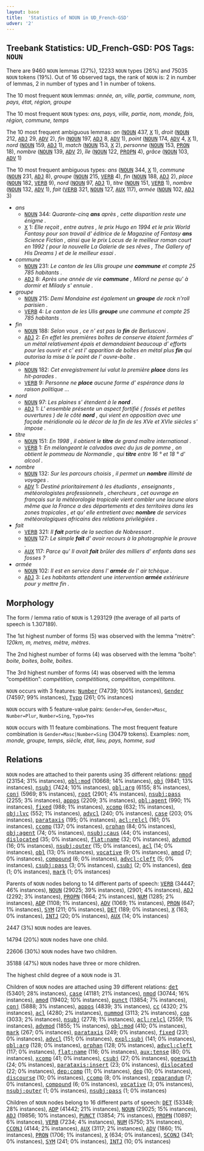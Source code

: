 ```yaml
---
layout: base
title:  'Statistics of NOUN in UD_French-GSD'
udver: '2'
---
```


## Treebank Statistics: UD_French-GSD: POS Tags: `NOUN`

There are 9460 `NOUN` lemmas (27%), 12233 `NOUN` types (26%) and 75035 `NOUN` tokens (19%).
Out of 16 observed tags, the rank of `NOUN` is: 2 in number of lemmas, 2 in number of types and 1 in number of tokens.

The 10 most frequent `NOUN` lemmas: <em>année, an, ville, partie, commune, nom, pays, état, région, groupe</em>

The 10 most frequent `NOUN` types:  <em>ans, pays, ville, partie, nom, monde, fois, région, commune, temps</em>

The 10 most frequent ambiguous lemmas: <em>an</em> (<tt><a href="fr_gsd-pos-NOUN.html">NOUN</a></tt> 437, <tt><a href="fr_gsd-pos-X.html">X</a></tt> 1), <em>droit</em> (<tt><a href="fr_gsd-pos-NOUN.html">NOUN</a></tt> 212, <tt><a href="fr_gsd-pos-ADJ.html">ADJ</a></tt> 29, <tt><a href="fr_gsd-pos-ADV.html">ADV</a></tt> 2), <em>fin</em> (<tt><a href="fr_gsd-pos-NOUN.html">NOUN</a></tt> 197, <tt><a href="fr_gsd-pos-ADJ.html">ADJ</a></tt> 8, <tt><a href="fr_gsd-pos-ADV.html">ADV</a></tt> 1), <em>point</em> (<tt><a href="fr_gsd-pos-NOUN.html">NOUN</a></tt> 174, <tt><a href="fr_gsd-pos-ADV.html">ADV</a></tt> 4, <tt><a href="fr_gsd-pos-X.html">X</a></tt> 1), <em>nord</em> (<tt><a href="fr_gsd-pos-NOUN.html">NOUN</a></tt> 159, <tt><a href="fr_gsd-pos-ADJ.html">ADJ</a></tt> 1), <em>match</em> (<tt><a href="fr_gsd-pos-NOUN.html">NOUN</a></tt> 153, <tt><a href="fr_gsd-pos-X.html">X</a></tt> 2), <em>personne</em> (<tt><a href="fr_gsd-pos-NOUN.html">NOUN</a></tt> 153, <tt><a href="fr_gsd-pos-PRON.html">PRON</a></tt> 18), <em>nombre</em> (<tt><a href="fr_gsd-pos-NOUN.html">NOUN</a></tt> 139, <tt><a href="fr_gsd-pos-ADV.html">ADV</a></tt> 2), <em>île</em> (<tt><a href="fr_gsd-pos-NOUN.html">NOUN</a></tt> 122, <tt><a href="fr_gsd-pos-PROPN.html">PROPN</a></tt> 4), <em>grâce</em> (<tt><a href="fr_gsd-pos-NOUN.html">NOUN</a></tt> 103, <tt><a href="fr_gsd-pos-ADV.html">ADV</a></tt> 1)

The 10 most frequent ambiguous types:  <em>ans</em> (<tt><a href="fr_gsd-pos-NOUN.html">NOUN</a></tt> 344, <tt><a href="fr_gsd-pos-X.html">X</a></tt> 1), <em>commune</em> (<tt><a href="fr_gsd-pos-NOUN.html">NOUN</a></tt> 231, <tt><a href="fr_gsd-pos-ADJ.html">ADJ</a></tt> 8), <em>groupe</em> (<tt><a href="fr_gsd-pos-NOUN.html">NOUN</a></tt> 215, <tt><a href="fr_gsd-pos-VERB.html">VERB</a></tt> 4), <em>fin</em> (<tt><a href="fr_gsd-pos-NOUN.html">NOUN</a></tt> 188, <tt><a href="fr_gsd-pos-ADJ.html">ADJ</a></tt> 2), <em>place</em> (<tt><a href="fr_gsd-pos-NOUN.html">NOUN</a></tt> 182, <tt><a href="fr_gsd-pos-VERB.html">VERB</a></tt> 9), <em>nord</em> (<tt><a href="fr_gsd-pos-NOUN.html">NOUN</a></tt> 97, <tt><a href="fr_gsd-pos-ADJ.html">ADJ</a></tt> 1), <em>titre</em> (<tt><a href="fr_gsd-pos-NOUN.html">NOUN</a></tt> 151, <tt><a href="fr_gsd-pos-VERB.html">VERB</a></tt> 1), <em>nombre</em> (<tt><a href="fr_gsd-pos-NOUN.html">NOUN</a></tt> 132, <tt><a href="fr_gsd-pos-ADV.html">ADV</a></tt> 1), <em>fait</em> (<tt><a href="fr_gsd-pos-VERB.html">VERB</a></tt> 321, <tt><a href="fr_gsd-pos-NOUN.html">NOUN</a></tt> 127, <tt><a href="fr_gsd-pos-AUX.html">AUX</a></tt> 117), <em>armée</em> (<tt><a href="fr_gsd-pos-NOUN.html">NOUN</a></tt> 102, <tt><a href="fr_gsd-pos-ADJ.html">ADJ</a></tt> 3)


* <em>ans</em>
  * <tt><a href="fr_gsd-pos-NOUN.html">NOUN</a></tt> 344: <em>Quarante-cinq <b>ans</b> après , cette disparition reste une énigme .</em>
  * <tt><a href="fr_gsd-pos-X.html">X</a></tt> 1: <em>Elle reçoit , entre autres , le prix Hugo en 1994 et le prix World Fantasy pour son travail d' éditrice de le Magazine of Fantasy <b>ans</b> Science Fiction , ainsi que le prix Locus de le meilleur roman court en 1992 ( pour la nouvelle La Galerie de ses rêves , The Gallery of His Dreams ) et de le meilleur essai .</em>
* <em>commune</em>
  * <tt><a href="fr_gsd-pos-NOUN.html">NOUN</a></tt> 231: <em>Le canton de les Ulis groupe une <b>commune</b> et compte 25 785 habitants .</em>
  * <tt><a href="fr_gsd-pos-ADJ.html">ADJ</a></tt> 8: <em>Après une année de vie <b>commune</b> , Milord ne pense qu' à dormir et Milady s' ennuie .</em>
* <em>groupe</em>
  * <tt><a href="fr_gsd-pos-NOUN.html">NOUN</a></tt> 215: <em>Demi Mondaine est également un <b>groupe</b> de rock n'roll parisien .</em>
  * <tt><a href="fr_gsd-pos-VERB.html">VERB</a></tt> 4: <em>Le canton de les Ulis <b>groupe</b> une commune et compte 25 785 habitants .</em>
* <em>fin</em>
  * <tt><a href="fr_gsd-pos-NOUN.html">NOUN</a></tt> 188: <em>Selon vous , ce n' est pas la <b>fin</b> de Berlusconi .</em>
  * <tt><a href="fr_gsd-pos-ADJ.html">ADJ</a></tt> 2: <em>En effet les premières boîtes de conserve étaient formées d' un métal relativement épais et demandaient beaucoup d' efforts pour les ouvrir et c' est l' apparition de boîtes en métal plus <b>fin</b> qui autorisa la mise à le point de l' ouvre-boîte .</em>
* <em>place</em>
  * <tt><a href="fr_gsd-pos-NOUN.html">NOUN</a></tt> 182: <em>Cet enregistrement lui valut la première <b>place</b> dans les hit-parades .</em>
  * <tt><a href="fr_gsd-pos-VERB.html">VERB</a></tt> 9: <em>Personne ne <b>place</b> aucune forme d' espérance dans la raison politique ...</em>
* <em>nord</em>
  * <tt><a href="fr_gsd-pos-NOUN.html">NOUN</a></tt> 97: <em>Les plaines s' étendent à le <b>nord</b> .</em>
  * <tt><a href="fr_gsd-pos-ADJ.html">ADJ</a></tt> 1: <em>L' ensemble présente un aspect fortifié ( fossés et petites ouvertures ) de le côté <b>nord</b> , qui vient en opposition avec une façade méridionale où le décor de la fin de les XVe et XVIe siècles s' impose .</em>
* <em>titre</em>
  * <tt><a href="fr_gsd-pos-NOUN.html">NOUN</a></tt> 151: <em>En 1998 , il obtient le <b>titre</b> de grand maître international .</em>
  * <tt><a href="fr_gsd-pos-VERB.html">VERB</a></tt> 1: <em>En mélangeant le calvados avec du jus de pomme , on obtient le pommeau de Normandie , qui <b>titre</b> entre 16 ° et 18 ° d' alcool .</em>
* <em>nombre</em>
  * <tt><a href="fr_gsd-pos-NOUN.html">NOUN</a></tt> 132: <em>Sur les parcours choisis , il permet un <b>nombre</b> illimité de voyages .</em>
  * <tt><a href="fr_gsd-pos-ADV.html">ADV</a></tt> 1: <em>Destiné prioritairement à les étudiants , enseignants , météorologistes professionnels , chercheurs , cet ouvrage en français sur la météorologie tropicale vient combler une lacune alors même que la France a des départements et des territoires dans les zones tropicales , et qu' elle entretient avec <b>nombre</b> de services météorologiques africains des relations privilégiées .</em>
* <em>fait</em>
  * <tt><a href="fr_gsd-pos-VERB.html">VERB</a></tt> 321: <em>Il <b>fait</b> partie de la section de Nobressart .</em>
  * <tt><a href="fr_gsd-pos-NOUN.html">NOUN</a></tt> 127: <em>Le simple <b>fait</b> d' avoir recours à la photographie le prouve .</em>
  * <tt><a href="fr_gsd-pos-AUX.html">AUX</a></tt> 117: <em>Parce qu' Il avait <b>fait</b> brûler des milliers d' enfants dans ses fosses ?</em>
* <em>armée</em>
  * <tt><a href="fr_gsd-pos-NOUN.html">NOUN</a></tt> 102: <em>Il est en service dans l' <b>armée</b> de l' air tchèque .</em>
  * <tt><a href="fr_gsd-pos-ADJ.html">ADJ</a></tt> 3: <em>Les habitants attendent une intervention <b>armée</b> extérieure pour y mettre fin .</em>

## Morphology

The form / lemma ratio of `NOUN` is 1.293129 (the average of all parts of speech is 1.307189).

The 1st highest number of forms (5) was observed with the lemma “mètre”: <em>120km, m, metres, mètre, mètres</em>.

The 2nd highest number of forms (4) was observed with the lemma “boîte”: <em>boite, boites, boîte, boîtes</em>.

The 3rd highest number of forms (4) was observed with the lemma “compétition”: <em>compétition, compétitions, compétiton, compétitons</em>.

`NOUN` occurs with 3 features: <tt><a href="fr_gsd-feat-Number.html">Number</a></tt> (74739; 100% instances), <tt><a href="fr_gsd-feat-Gender.html">Gender</a></tt> (74597; 99% instances), <tt><a href="fr_gsd-feat-Typo.html">Typo</a></tt> (261; 0% instances)

`NOUN` occurs with 5 feature-value pairs: `Gender=Fem`, `Gender=Masc`, `Number=Plur`, `Number=Sing`, `Typo=Yes`

`NOUN` occurs with 11 feature combinations.
The most frequent feature combination is `Gender=Masc|Number=Sing` (30479 tokens).
Examples: <em>nom, monde, groupe, temps, siècle, état, lieu, pays, homme, sud</em>


## Relations

`NOUN` nodes are attached to their parents using 35 different relations: <tt><a href="fr_gsd-dep-nmod.html">nmod</a></tt> (23154; 31% instances), <tt><a href="fr_gsd-dep-obl-mod.html">obl:mod</a></tt> (10668; 14% instances), <tt><a href="fr_gsd-dep-obj.html">obj</a></tt> (9841; 13% instances), <tt><a href="fr_gsd-dep-nsubj.html">nsubj</a></tt> (7424; 10% instances), <tt><a href="fr_gsd-dep-obl-arg.html">obl:arg</a></tt> (6155; 8% instances), <tt><a href="fr_gsd-dep-conj.html">conj</a></tt> (5969; 8% instances), <tt><a href="fr_gsd-dep-root.html">root</a></tt> (2901; 4% instances), <tt><a href="fr_gsd-dep-nsubj-pass.html">nsubj:pass</a></tt> (2255; 3% instances), <tt><a href="fr_gsd-dep-appos.html">appos</a></tt> (2209; 3% instances), <tt><a href="fr_gsd-dep-obl-agent.html">obl:agent</a></tt> (990; 1% instances), <tt><a href="fr_gsd-dep-fixed.html">fixed</a></tt> (988; 1% instances), <tt><a href="fr_gsd-dep-xcomp.html">xcomp</a></tt> (632; 1% instances), <tt><a href="fr_gsd-dep-obj-lvc.html">obj:lvc</a></tt> (552; 1% instances), <tt><a href="fr_gsd-dep-advcl.html">advcl</a></tt> (240; 0% instances), <tt><a href="fr_gsd-dep-case.html">case</a></tt> (203; 0% instances), <tt><a href="fr_gsd-dep-parataxis.html">parataxis</a></tt> (195; 0% instances), <tt><a href="fr_gsd-dep-acl-relcl.html">acl:relcl</a></tt> (161; 0% instances), <tt><a href="fr_gsd-dep-ccomp.html">ccomp</a></tt> (137; 0% instances), <tt><a href="fr_gsd-dep-orphan.html">orphan</a></tt> (84; 0% instances), <tt><a href="fr_gsd-dep-obj-agent.html">obj:agent</a></tt> (74; 0% instances), <tt><a href="fr_gsd-dep-nsubj-caus.html">nsubj:caus</a></tt> (44; 0% instances), <tt><a href="fr_gsd-dep-dislocated.html">dislocated</a></tt> (35; 0% instances), <tt><a href="fr_gsd-dep-flat-name.html">flat:name</a></tt> (32; 0% instances), <tt><a href="fr_gsd-dep-advmod.html">advmod</a></tt> (16; 0% instances), <tt><a href="fr_gsd-dep-nsubj-outer.html">nsubj:outer</a></tt> (15; 0% instances), <tt><a href="fr_gsd-dep-acl.html">acl</a></tt> (14; 0% instances), <tt><a href="fr_gsd-dep-obl.html">obl</a></tt> (13; 0% instances), <tt><a href="fr_gsd-dep-vocative.html">vocative</a></tt> (9; 0% instances), <tt><a href="fr_gsd-dep-amod.html">amod</a></tt> (7; 0% instances), <tt><a href="fr_gsd-dep-compound.html">compound</a></tt> (6; 0% instances), <tt><a href="fr_gsd-dep-advcl-cleft.html">advcl:cleft</a></tt> (5; 0% instances), <tt><a href="fr_gsd-dep-csubj-pass.html">csubj:pass</a></tt> (3; 0% instances), <tt><a href="fr_gsd-dep-csubj.html">csubj</a></tt> (2; 0% instances), <tt><a href="fr_gsd-dep-dep.html">dep</a></tt> (1; 0% instances), <tt><a href="fr_gsd-dep-mark.html">mark</a></tt> (1; 0% instances)

Parents of `NOUN` nodes belong to 14 different parts of speech: <tt><a href="fr_gsd-pos-VERB.html">VERB</a></tt> (34447; 46% instances), <tt><a href="fr_gsd-pos-NOUN.html">NOUN</a></tt> (29025; 39% instances),  (2901; 4% instances), <tt><a href="fr_gsd-pos-ADJ.html">ADJ</a></tt> (2292; 3% instances), <tt><a href="fr_gsd-pos-PROPN.html">PROPN</a></tt> (1664; 2% instances), <tt><a href="fr_gsd-pos-NUM.html">NUM</a></tt> (1285; 2% instances), <tt><a href="fr_gsd-pos-ADP.html">ADP</a></tt> (1108; 1% instances), <tt><a href="fr_gsd-pos-ADV.html">ADV</a></tt> (1069; 1% instances), <tt><a href="fr_gsd-pos-PRON.html">PRON</a></tt> (647; 1% instances), <tt><a href="fr_gsd-pos-SYM.html">SYM</a></tt> (211; 0% instances), <tt><a href="fr_gsd-pos-DET.html">DET</a></tt> (189; 0% instances), <tt><a href="fr_gsd-pos-X.html">X</a></tt> (163; 0% instances), <tt><a href="fr_gsd-pos-INTJ.html">INTJ</a></tt> (20; 0% instances), <tt><a href="fr_gsd-pos-AUX.html">AUX</a></tt> (14; 0% instances)

2447 (3%) `NOUN` nodes are leaves.

14794 (20%) `NOUN` nodes have one child.

22606 (30%) `NOUN` nodes have two children.

35188 (47%) `NOUN` nodes have three or more children.

The highest child degree of a `NOUN` node is 31.

Children of `NOUN` nodes are attached using 39 different relations: <tt><a href="fr_gsd-dep-det.html">det</a></tt> (53401; 28% instances), <tt><a href="fr_gsd-dep-case.html">case</a></tt> (41181; 21% instances), <tt><a href="fr_gsd-dep-nmod.html">nmod</a></tt> (30744; 16% instances), <tt><a href="fr_gsd-dep-amod.html">amod</a></tt> (19402; 10% instances), <tt><a href="fr_gsd-dep-punct.html">punct</a></tt> (13854; 7% instances), <tt><a href="fr_gsd-dep-conj.html">conj</a></tt> (5888; 3% instances), <tt><a href="fr_gsd-dep-appos.html">appos</a></tt> (4839; 3% instances), <tt><a href="fr_gsd-dep-cc.html">cc</a></tt> (4320; 2% instances), <tt><a href="fr_gsd-dep-acl.html">acl</a></tt> (4280; 2% instances), <tt><a href="fr_gsd-dep-nummod.html">nummod</a></tt> (3113; 2% instances), <tt><a href="fr_gsd-dep-cop.html">cop</a></tt> (3033; 2% instances), <tt><a href="fr_gsd-dep-nsubj.html">nsubj</a></tt> (2778; 1% instances), <tt><a href="fr_gsd-dep-acl-relcl.html">acl:relcl</a></tt> (2559; 1% instances), <tt><a href="fr_gsd-dep-advmod.html">advmod</a></tt> (1855; 1% instances), <tt><a href="fr_gsd-dep-obl-mod.html">obl:mod</a></tt> (410; 0% instances), <tt><a href="fr_gsd-dep-mark.html">mark</a></tt> (267; 0% instances), <tt><a href="fr_gsd-dep-parataxis.html">parataxis</a></tt> (249; 0% instances), <tt><a href="fr_gsd-dep-fixed.html">fixed</a></tt> (231; 0% instances), <tt><a href="fr_gsd-dep-advcl.html">advcl</a></tt> (151; 0% instances), <tt><a href="fr_gsd-dep-expl-subj.html">expl:subj</a></tt> (141; 0% instances), <tt><a href="fr_gsd-dep-obl-arg.html">obl:arg</a></tt> (128; 0% instances), <tt><a href="fr_gsd-dep-orphan.html">orphan</a></tt> (128; 0% instances), <tt><a href="fr_gsd-dep-advcl-cleft.html">advcl:cleft</a></tt> (117; 0% instances), <tt><a href="fr_gsd-dep-flat-name.html">flat:name</a></tt> (116; 0% instances), <tt><a href="fr_gsd-dep-aux-tense.html">aux:tense</a></tt> (80; 0% instances), <tt><a href="fr_gsd-dep-xcomp.html">xcomp</a></tt> (41; 0% instances), <tt><a href="fr_gsd-dep-csubj.html">csubj</a></tt> (27; 0% instances), <tt><a href="fr_gsd-dep-goeswith.html">goeswith</a></tt> (24; 0% instances), <tt><a href="fr_gsd-dep-parataxis-insert.html">parataxis:insert</a></tt> (23; 0% instances), <tt><a href="fr_gsd-dep-dislocated.html">dislocated</a></tt> (22; 0% instances), <tt><a href="fr_gsd-dep-dep-comp.html">dep:comp</a></tt> (11; 0% instances), <tt><a href="fr_gsd-dep-dep.html">dep</a></tt> (10; 0% instances), <tt><a href="fr_gsd-dep-discourse.html">discourse</a></tt> (10; 0% instances), <tt><a href="fr_gsd-dep-ccomp.html">ccomp</a></tt> (8; 0% instances), <tt><a href="fr_gsd-dep-reparandum.html">reparandum</a></tt> (7; 0% instances), <tt><a href="fr_gsd-dep-compound.html">compound</a></tt> (6; 0% instances), <tt><a href="fr_gsd-dep-vocative.html">vocative</a></tt> (3; 0% instances), <tt><a href="fr_gsd-dep-nsubj-outer.html">nsubj:outer</a></tt> (1; 0% instances), <tt><a href="fr_gsd-dep-nsubj-pass.html">nsubj:pass</a></tt> (1; 0% instances)

Children of `NOUN` nodes belong to 16 different parts of speech: <tt><a href="fr_gsd-pos-DET.html">DET</a></tt> (53348; 28% instances), <tt><a href="fr_gsd-pos-ADP.html">ADP</a></tt> (41442; 21% instances), <tt><a href="fr_gsd-pos-NOUN.html">NOUN</a></tt> (29025; 15% instances), <tt><a href="fr_gsd-pos-ADJ.html">ADJ</a></tt> (19856; 10% instances), <tt><a href="fr_gsd-pos-PUNCT.html">PUNCT</a></tt> (13854; 7% instances), <tt><a href="fr_gsd-pos-PROPN.html">PROPN</a></tt> (10897; 6% instances), <tt><a href="fr_gsd-pos-VERB.html">VERB</a></tt> (7234; 4% instances), <tt><a href="fr_gsd-pos-NUM.html">NUM</a></tt> (5750; 3% instances), <tt><a href="fr_gsd-pos-CCONJ.html">CCONJ</a></tt> (4144; 2% instances), <tt><a href="fr_gsd-pos-AUX.html">AUX</a></tt> (3117; 2% instances), <tt><a href="fr_gsd-pos-ADV.html">ADV</a></tt> (1860; 1% instances), <tt><a href="fr_gsd-pos-PRON.html">PRON</a></tt> (1706; 1% instances), <tt><a href="fr_gsd-pos-X.html">X</a></tt> (634; 0% instances), <tt><a href="fr_gsd-pos-SCONJ.html">SCONJ</a></tt> (341; 0% instances), <tt><a href="fr_gsd-pos-SYM.html">SYM</a></tt> (241; 0% instances), <tt><a href="fr_gsd-pos-INTJ.html">INTJ</a></tt> (10; 0% instances)

